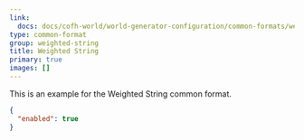 ```yaml
---
link:
  docs: docs/cofh-world/world-generator-configuration/common-formats/weighted-string
type: common-format
group: weighted-string
title: Weighted String
primary: true
images: []
---
```


This is an example for the Weighted String common format.

```json
{
  "enabled": true
}
```
